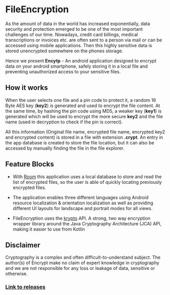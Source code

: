 # FileEncryption

As the amount of data in the world has increased exponentially,
data security and protection emerged to be one of the most important
challenges of our time. Nowadays, credit card billings, medical transcriptions or 
invoices etc. are often sent to a person via mail or can be accessed 
using mobile applications. Then this highly sensitive data is stored
unencrypted somewhere on the phones storage.
 
Hence we present **Encytp** - An android application designed to
encrypt data on your android smartphone, safely storing it in a local
file and preventing unauthorized access to your sensitive files.


## How it works

When the user selects one file and a pin code to protect it, a random 16 Byte AES key (**key2**)
is generated and used to encrypt the file content. At the same time, by hashing the pin
code using MD5, a weaker key (**key1**) is generated which will be used to encrypt the more secure 
**key2** and the file name (used in decryption to check if the pin is correct).

All this information (Original file name, encrypted file name, encrypted key2 and encrypted content)
is stored in a file with extension **.crypt**. An entry in the app database is created to store the
file location, but it can also be accessed by manually finding the file in the file explorer.


## Feature Blocks

- With [Room](https://developer.android.com/topic/libraries/architecture/room)
this application uses a local database to store and read the list of encrypted files, 
so the user is able of quickly locating previously encrypted files.


- The application enables three different languages using Android resource
 localization & orientation localization as well as providing different 
 UI layouts for landscape and portrait modes for all views.
 
 
- FileEncryption uses the [krypto](https://github.com/rs3vans/krypto) API. A strong, two way 
    encryption wrapper library around the Java Cryptography Architecture 
    (JCA) API, making it easier to use from Kotlin
    
    
## Disclaimer

Cryptography is a complex and often difficult-to-understand subject. 
The author(s) of Encrypt make no claim of expert knowledge in cryptography and we 
are not responsible for any loss or leakage of data, sensitive or otherwise.

### [Link to releases](https://github.com/AgiBla/Encrypt/releases)
